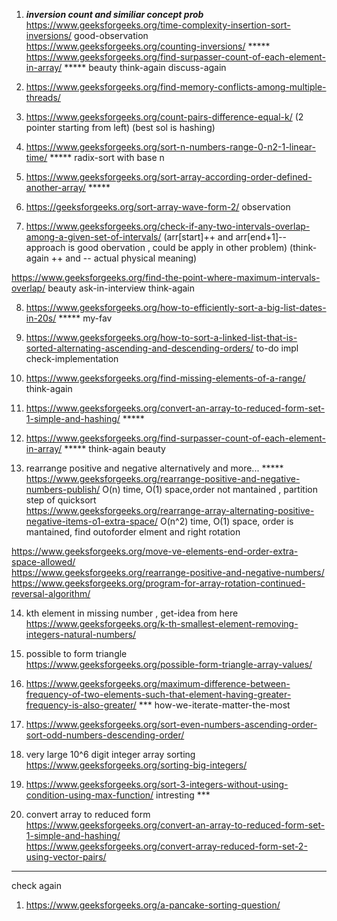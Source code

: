 1) ***inversion count and similiar concept prob*** \
https://www.geeksforgeeks.org/time-complexity-insertion-sort-inversions/ good-observation \
https://www.geeksforgeeks.org/counting-inversions/ ***** \
https://www.geeksforgeeks.org/find-surpasser-count-of-each-element-in-array/  ***** beauty think-again discuss-again

2) https://www.geeksforgeeks.org/find-memory-conflicts-among-multiple-threads/

3) https://www.geeksforgeeks.org/count-pairs-difference-equal-k/  (2 pointer starting from left) (best sol is hashing)

4) https://www.geeksforgeeks.org/sort-n-numbers-range-0-n2-1-linear-time/ ***** radix-sort with base n

5) https://www.geeksforgeeks.org/sort-array-according-order-defined-another-array/ *****

6) https://geeksforgeeks.org/sort-array-wave-form-2/ observation

7) https://www.geeksforgeeks.org/check-if-any-two-intervals-overlap-among-a-given-set-of-intervals/ (arr[start]++ and arr[end+1]-- approach is good obervation , could be apply in other problem)  (think-again ++ and -- actual physical meaning)

https://www.geeksforgeeks.org/find-the-point-where-maximum-intervals-overlap/ beauty ask-in-interview think-again

8) https://www.geeksforgeeks.org/how-to-efficiently-sort-a-big-list-dates-in-20s/ ***** my-fav

9) https://www.geeksforgeeks.org/how-to-sort-a-linked-list-that-is-sorted-alternating-ascending-and-descending-orders/ to-do impl check-implementation

10) https://www.geeksforgeeks.org/find-missing-elements-of-a-range/ think-again

11) https://www.geeksforgeeks.org/convert-an-array-to-reduced-form-set-1-simple-and-hashing/ *****

12) https://www.geeksforgeeks.org/find-surpasser-count-of-each-element-in-array/ ***** think-again beauty

13) rearrange positive and negative alternatively and more... ***** \
https://www.geeksforgeeks.org/rearrange-positive-and-negative-numbers-publish/ O(n) time, O(1) space,order not mantained , partition step of quicksort \
https://www.geeksforgeeks.org/rearrange-array-alternating-positive-negative-items-o1-extra-space/ O(n^2) time, O(1) space, order is mantained, find outoforder elment and right rotation

  https://www.geeksforgeeks.org/move-ve-elements-end-order-extra-space-allowed/ \
  https://www.geeksforgeeks.org/rearrange-positive-and-negative-numbers/ \
  https://www.geeksforgeeks.org/program-for-array-rotation-continued-reversal-algorithm/

14) kth element in missing number , get-idea from here \
https://www.geeksforgeeks.org/k-th-smallest-element-removing-integers-natural-numbers/

15) possible to form triangle \
https://www.geeksforgeeks.org/possible-form-triangle-array-values/

16) https://www.geeksforgeeks.org/maximum-difference-between-frequency-of-two-elements-such-that-element-having-greater-frequency-is-also-greater/ *** how-we-iterate-matter-the-most

17) https://www.geeksforgeeks.org/sort-even-numbers-ascending-order-sort-odd-numbers-descending-order/

18) very large 10^6 digit integer  array sorting \
https://www.geeksforgeeks.org/sorting-big-integers/

19) https://www.geeksforgeeks.org/sort-3-integers-without-using-condition-using-max-function/ intresting ***  

20) convert array to reduced form \
https://www.geeksforgeeks.org/convert-an-array-to-reduced-form-set-1-simple-and-hashing/ \
https://www.geeksforgeeks.org/convert-array-reduced-form-set-2-using-vector-pairs/

  
---------------------------------------------------------------------------------------------------------------------

check again

1) https://www.geeksforgeeks.org/a-pancake-sorting-question/

